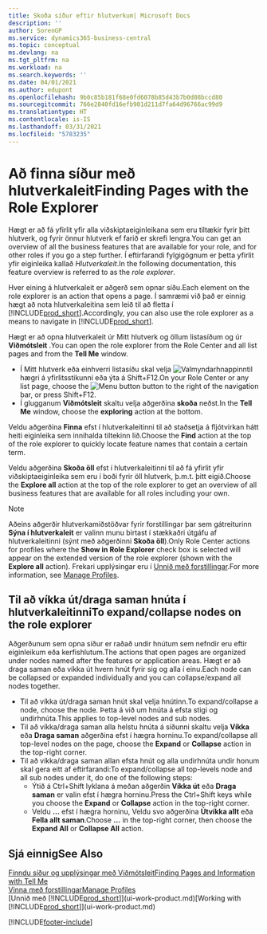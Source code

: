 ```yaml
---
title: Skoða síður eftir hlutverkum| Microsoft Docs
description: ''
author: SorenGP
ms.service: dynamics365-business-central
ms.topic: conceptual
ms.devlang: na
ms.tgt_pltfrm: na
ms.workload: na
ms.search.keywords: ''
ms.date: 04/01/2021
ms.author: edupont
ms.openlocfilehash: 9b0c85b181f68e0fd6078b85d43b7b0d08bccd80
ms.sourcegitcommit: 766e2840fd16efb901d211d7fa64d96766ac99d9
ms.translationtype: HT
ms.contentlocale: is-IS
ms.lasthandoff: 03/31/2021
ms.locfileid: "5783235"
---
```

# <a name="finding-pages-with-the-role-explorer"></a><span data-ttu-id="66b15-102">Að finna síður með hlutverkaleit</span><span class="sxs-lookup"><span data-stu-id="66b15-102">Finding Pages with the Role Explorer</span></span>
<span data-ttu-id="66b15-103">Hægt er að fá yfirlit yfir alla viðskiptaeiginleikana sem eru tiltækir fyrir þitt hlutverk, og fyrir önnur hlutverk ef farið er skrefi lengra.</span><span class="sxs-lookup"><span data-stu-id="66b15-103">You can get an overview of all the business features that are available for your role, and for other roles if you go a step further.</span></span> <span data-ttu-id="66b15-104">Í eftirfarandi fylgigögnum er þetta yfirlit yfir eiginleika kallað *Hlutverkaleit*.</span><span class="sxs-lookup"><span data-stu-id="66b15-104">In the following documentation, this feature overview is referred to as the *role explorer*.</span></span>

<span data-ttu-id="66b15-105">Hver eining á hlutverkaleit er aðgerð sem opnar síðu.</span><span class="sxs-lookup"><span data-stu-id="66b15-105">Each element on the role explorer is an action that opens a page.</span></span> <span data-ttu-id="66b15-106">Í samræmi við það er einnig hægt að nota hlutverkaleitina sem leið til að fletta í [!INCLUDE[prod_short](includes/prod_short.md)].</span><span class="sxs-lookup"><span data-stu-id="66b15-106">Accordingly, you can also use the role explorer as a means to navigate in [!INCLUDE[prod_short](includes/prod_short.md)].</span></span>

<span data-ttu-id="66b15-107">Hægt er að opna hlutverkaleit úr Mitt hlutverk og öllum listasíðum og úr **Viðmótsleit** .</span><span class="sxs-lookup"><span data-stu-id="66b15-107">You can open the role explorer from the Role Center and all list pages and from the **Tell Me** window.</span></span>

- <span data-ttu-id="66b15-108">Í Mitt hlutverk eða einhverri listasíðu skal velja ![Valmyndarhnappinn](media/ui_menu_button.png "Valmyndarhnappur")til hægri á yfirlitsstikunni eða ýta á Shift+F12.</span><span class="sxs-lookup"><span data-stu-id="66b15-108">On your Role Center or any list page, choose the ![Menu button](media/ui_menu_button.png "Menu button") button to the right of the navigation bar, or press Shift+F12.</span></span>
- <span data-ttu-id="66b15-109">Í glugganum **Viðmótsleit** skaltu velja aðgerðina **skoða** neðst.</span><span class="sxs-lookup"><span data-stu-id="66b15-109">In the **Tell Me** window, choose the **exploring** action at the bottom.</span></span>

<span data-ttu-id="66b15-110">Veldu aðgerðina **Finna** efst í hlutverkaleitinni til að staðsetja á fljótvirkan hátt heiti eiginleika sem innihalda tiltekinn lið.</span><span class="sxs-lookup"><span data-stu-id="66b15-110">Choose the **Find** action at the top of the role explorer to quickly locate feature names that contain a certain term.</span></span>

<span data-ttu-id="66b15-111">Veldu aðgerðina **Skoða öll** efst í hlutverkaleitinni til að fá yfirlit yfir viðskiptaeiginleika sem eru í boði fyrir öll hlutverk, þ.m.t. þitt eigið.</span><span class="sxs-lookup"><span data-stu-id="66b15-111">Choose the **Explore all** action at the top of the role explorer to get an overview of all business features that are available for all roles including your own.</span></span>

> [!NOTE]
> <span data-ttu-id="66b15-112">Aðeins aðgerðir hlutverkamiðstöðvar fyrir forstillingar þar sem gátreiturinn **Sýna í hlutverkaleit** er valinn munu birtast í stækkaðri útgáfu af hlutverkaleitinni (sýnt með aðgerðinni **Skoða öll**).</span><span class="sxs-lookup"><span data-stu-id="66b15-112">Only Role Center actions for profiles where the **Show in Role Explorer** check box is selected will appear on the extended version of the role explorer (shown with the **Explore all** action).</span></span> <span data-ttu-id="66b15-113">Frekari upplýsingar eru í [Unnið með forstillingar](admin-users-profiles-roles.md).</span><span class="sxs-lookup"><span data-stu-id="66b15-113">For more information, see [Manage Profiles](admin-users-profiles-roles.md).</span></span>

## <a name="to-expandcollapse-nodes-on-the-role-explorer"></a><span data-ttu-id="66b15-114">Til að víkka út/draga saman hnúta í hlutverkaleitinni</span><span class="sxs-lookup"><span data-stu-id="66b15-114">To expand/collapse nodes on the role explorer</span></span>
<span data-ttu-id="66b15-115">Aðgerðunum sem opna síður er raðað undir hnútum sem nefndir eru eftir eiginleikum eða kerfishlutum.</span><span class="sxs-lookup"><span data-stu-id="66b15-115">The actions that open pages are organized under nodes named after the features or application areas.</span></span> <span data-ttu-id="66b15-116">Hægt er að draga saman eða víkka út hvern hnút fyrir sig og alla í einu.</span><span class="sxs-lookup"><span data-stu-id="66b15-116">Each node can be collapsed or expanded individually and you can collapse/expand all nodes together.</span></span>

- <span data-ttu-id="66b15-117">Til að víkka út/draga saman hnút skal velja hnútinn.</span><span class="sxs-lookup"><span data-stu-id="66b15-117">To expand/collapse a node, choose the node.</span></span> <span data-ttu-id="66b15-118">Þetta á við um hnúta á efsta stigi og undirhnúta.</span><span class="sxs-lookup"><span data-stu-id="66b15-118">This applies to top-level nodes and sub nodes.</span></span>
- <span data-ttu-id="66b15-119">Til að víkka/draga saman alla helstu hnúta á síðunni skaltu velja **Víkka** eða **Draga saman** aðgerðina efst í hægra horninu.</span><span class="sxs-lookup"><span data-stu-id="66b15-119">To expand/collapse all top-level nodes on the page, choose the **Expand** or **Collapse** action in the top-right corner.</span></span>
- <span data-ttu-id="66b15-120">Til að víkka/draga saman allan efsta hnút og alla undirhnúta undir honum skal gera eitt af eftirfarandi:</span><span class="sxs-lookup"><span data-stu-id="66b15-120">To expand/collapse all top-levels node and all sub nodes under it, do one of the following steps:</span></span>
    - <span data-ttu-id="66b15-121">Ýtið á Ctrl+Shift lyklana á meðan aðgerðin **Víkka út** eða **Draga saman** er valin efst í hægra horninu.</span><span class="sxs-lookup"><span data-stu-id="66b15-121">Press the Ctrl+Shift keys while you choose the **Expand** or **Collapse** action in the top-right corner.</span></span>
    - <span data-ttu-id="66b15-122">Veldu **...** efst í hægra horninu, Veldu svo aðgerðina **Útvíkka allt** eða **Fella allt saman**.</span><span class="sxs-lookup"><span data-stu-id="66b15-122">Choose **...** in the top-right corner, then choose the **Expand All** or **Collapse All** action.</span></span>

## <a name="see-also"></a><span data-ttu-id="66b15-123">Sjá einnig</span><span class="sxs-lookup"><span data-stu-id="66b15-123">See Also</span></span>
[<span data-ttu-id="66b15-124">Finndu síður og upplýsingar með Viðmótsleit</span><span class="sxs-lookup"><span data-stu-id="66b15-124">Finding Pages and Information with Tell Me</span></span>](ui-search.md)  
[<span data-ttu-id="66b15-125">Vinna með forstillingar</span><span class="sxs-lookup"><span data-stu-id="66b15-125">Manage Profiles</span></span>](admin-users-profiles-roles.md)  
<span data-ttu-id="66b15-126">[Unnið með [!INCLUDE[prod_short](includes/prod_short.md)]](ui-work-product.md)</span><span class="sxs-lookup"><span data-stu-id="66b15-126">[Working with [!INCLUDE[prod_short](includes/prod_short.md)]](ui-work-product.md)</span></span>


[!INCLUDE[footer-include](includes/footer-banner.md)]